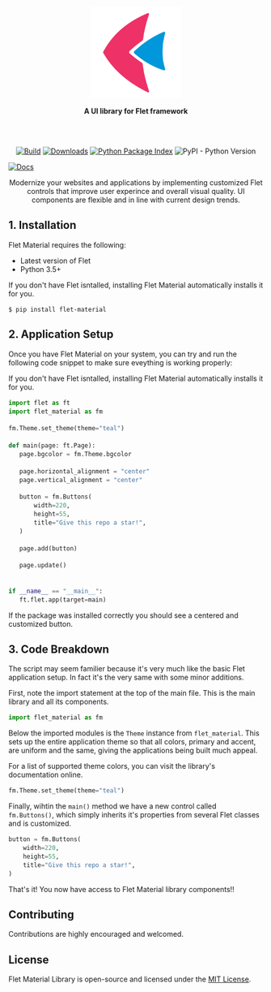 <div align="center">
   <a href="[https://squidfunk.github.io/mkdocs-material/](https://flet.dev/)">
   <img src="https://github.com/flet-dev/flet/blob/main/media/logo/Icon-512.png" width="180" height="180" alt="Flet Material Library">
  </a>

**A UI library for Flet framework**

 
 </div>

<br>
<br>
<p align="center">
  <a href="https://github.com/LineIndent/material_design_flet/actions"><img
    src="https://github.com/LineIndent/material_design_flet/actions/workflows/build.yml/badge.svg?branch=main"
    alt="Build"
  /></a>
  <a href="https://pypistats.org/packages/flet-material"><img
    src="https://img.shields.io/pypi/dm/flet-material.svg"
    alt="Downloads"
  /></a>
  <a href="https://pypi.org/project/flet-material"><img
    src="https://img.shields.io/pypi/v/flet-material.svg"
    alt="Python Package Index"
  /></a>

<img alt="PyPI - Python Version" src="https://img.shields.io/pypi/pyversions/flet-material">



</p>

  <a href="https://flet-material.vercel.app"><img
    src="https://img.shields.io/badge/docs-available-brightgreen.svg"
    alt="Docs"
  /></a>

<p align="center">
Modernize your websites and applications by implementing customized Flet controls that improve user experince and overall visual quality. UI components are flexible and in line with current design trends. 

</p>



## 1. Installation

Flet Material requires the following:


-   Latest version of Flet
-   Python 3.5+

If you don't have Flet isntalled, installing Flet Material automatically installs it for you.
```
$ pip install flet-material
```



## 2. Application Setup

Once you have Flet Material on your system, you can try and run the following code snippet to make sure eveything is working properly:

If you don't have Flet isntalled, installing Flet Material automatically installs it for you.

```python
import flet as ft
import flet_material as fm

fm.Theme.set_theme(theme="teal")

def main(page: ft.Page):
   page.bgcolor = fm.Theme.bgcolor

   page.horizontal_alignment = "center"
   page.vertical_alignment = "center"

   button = fm.Buttons(
       width=220,
       height=55,
       title="Give this repo a star!",
   )

   page.add(button)

   page.update()


if __name__ == "__main__":
   ft.flet.app(target=main)
```

If the package was installed correctly you should see a centered and customized button. 

## 3. Code Breakdown

The script may seem familier because it's very much like the basic Flet application setup. In fact it's the very same with some minor additions.

First, note the import statement at the top of the main file. This is the main library and all its components.
```python
import flet_material as fm
```

Below the imported modules is the ```Theme``` instance from ```flet_material```. This sets up the entire application theme so that all colors, primary and accent, are uniform and the same, giving the applications being built much appeal.

For a list of supported theme colors, you can visit the library's documentation online.

```python
fm.Theme.set_theme(theme="teal")
```

Finally, wihtin the ```main()``` method we have a new control called ```fm.Buttons()```, which simply inherits it's properties from several Flet classes and is customized.

```python
button = fm.Buttons(
    width=220,
    height=55,
    title="Give this repo a star!",
)
```

That's it! You now have access to Flet Material library components!!

## Contributing

Contributions are highly encouraged and welcomed. 


## License

Flet Material Library is open-source and licensed under the [MIT License](LICENSE).





